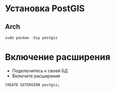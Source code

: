 # Установка PostGIS
## Arch
```
sudo pacman -Suy postgis
```

# Включение расширения
* Подключитесь к своей БД
* Включите расширения
```
CREATE EXTENSION postgis;
```